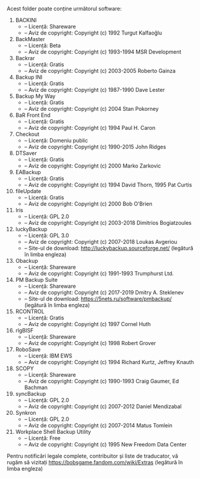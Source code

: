Acest folder poate conține următorul software:

1. BACKINI
   - – Licență: Shareware
   - – Aviz de copyright: Copyright (c) 1992 Turgut Kalfaoğlu
2. BackMaster
   - – Licență: Beta
   - – Aviz de copyright: Copyright (c) 1993-1994 MSR Development
3. Backrar
   - – Licență: Gratis
   - – Aviz de copyright: Copyright (c) 2003-2005 Roberto Gainza
4. Backup INI
   - – Licență: Gratis
   - – Aviz de copyright: Copyright (c) 1987-1990 Dave Lester
5. Backup My Way
   - – Licență: Gratis
   - – Aviz de copyright: Copyright (c) 2004 Stan Pokorney
6. BaR Front End
   - – Licență: Gratis
   - – Aviz de copyright: Copyright (c) 1994 Paul H. Caron
7. Checkout
   - – Licență: Domeniu public
   - – Aviz de copyright: Copyright (c) 1990-2015 John Ridges
8. DTSaver
   - – Licență: Gratis
   - – Aviz de copyright: Copyright (c) 2000 Marko Zarkovic
9. EABackup
   - – Licență: Gratis
   - – Aviz de copyright: Copyright (c) 1994 David Thorn, 1995 Pat Curtis
10. fileUpdate
    - – Licență: Gratis
    - – Aviz de copyright: Copyright (c) 2000 Bob O'Brien
11. Iris
    - – Licență: GPL 2.0
    - – Aviz de copyright: Copyright (c) 2003-2018 Dimitrios Bogiatzoules
12. luckyBackup
    - – Licență: GPL 3.0
    - – Aviz de copyright: Copyright (c) 2007-2018 Loukas Avgeriou
    - – Site-ul de download: http://luckybackup.sourceforge.net/ (legătură în limba engleza)
13. Obackup
    - – Licență: Shareware
    - – Aviz de copyright: Copyright (c) 1991-1993 Trumphurst Ltd.
14. PM Backup Suite
    - – Licență: Shareware
    - – Aviz de copyright: Copyright (c) 2017-2019 Dmitry A. Steklenev
    - – Site-ul de download: https://5nets.ru/software/pmbackup/ (legătură în limba engleza)
15. RCONTROL
    - – Licență: Gratis
    - – Aviz de copyright: Copyright (c) 1997 Cornel Huth
16. rlgBISF
    - – Licență: Shareware
    - – Aviz de copyright: Copyright (c) 1998 Robert Grover
17. RoboSave
    - – Licență: IBM EWS
    - – Aviz de copyright: Copyright (c) 1994 Richard Kurtz, Jeffrey Knauth
18. SCOPY
    - – Licență: Shareware
    - – Aviz de copyright: Copyright (c) 1990-1993 Craig Gaumer, Ed Bachman
19. syncBackup
    - – Licență: GPL 2.0
    - – Aviz de copyright: Copyright (c) 2007-2012 Daniel Mendizabal
20. Synkron
    - – Licență: GPL 2.0
    - – Aviz de copyright: Copyright (c) 2007-2014 Matus Tomlein
21. Workplace Shell Backup Utility
    - – Licență: Free
    - – Aviz de copyright: Copyright (c) 1995 New Freedom Data Center

Pentru notificări legale complete, contribuitor și liste de traducator, vă rugăm să vizitați https://bobsgame.fandom.com/wiki/Extras (legătură în limba engleza)
